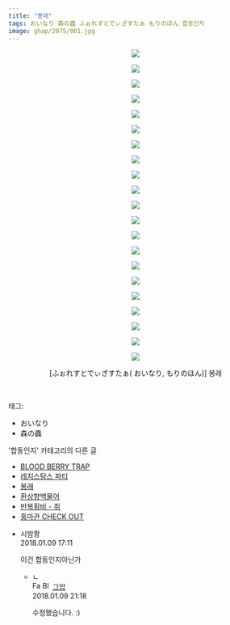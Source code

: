 ```yaml
---
title: "봉래"
tags: おいなり 森の蟲 ふぉれすとでぃざすたぁ もりのほん 합동인지
image: ghap/2075/001.jpg
---
```

<div class="article">
<p style="text-align: center; clear: none; float: none;"><img src="{{ site.nasurl }}/ghap/2075/001.jpg"/></p>
<p style="text-align: center; clear: none; float: none;"><img src="{{ site.nasurl }}/ghap/2075/002.jpg"/></p>
<p style="text-align: center; clear: none; float: none;"><img src="{{ site.nasurl }}/ghap/2075/003.jpg"/></p>
<p style="text-align: center; clear: none; float: none;"><img src="{{ site.nasurl }}/ghap/2075/004.jpg"/></p>
<p style="text-align: center; clear: none; float: none;"><img src="{{ site.nasurl }}/ghap/2075/005.jpg"/></p>
<p style="text-align: center; clear: none; float: none;"><img src="{{ site.nasurl }}/ghap/2075/006.jpg"/></p>
<p style="text-align: center; clear: none; float: none;"><img src="{{ site.nasurl }}/ghap/2075/007.jpg"/></p>
<p style="text-align: center; clear: none; float: none;"><img src="{{ site.nasurl }}/ghap/2075/008.jpg"/></p>
<p style="text-align: center; clear: none; float: none;"><img src="{{ site.nasurl }}/ghap/2075/009.jpg"/></p>
<p style="text-align: center; clear: none; float: none;"><img src="{{ site.nasurl }}/ghap/2075/010.jpg"/></p>
<p style="text-align: center; clear: none; float: none;"><img src="{{ site.nasurl }}/ghap/2075/011.jpg"/></p>
<p style="text-align: center; clear: none; float: none;"><img src="{{ site.nasurl }}/ghap/2075/012.jpg"/></p>
<p style="text-align: center; clear: none; float: none;"><img src="{{ site.nasurl }}/ghap/2075/013.jpg"/></p>
<p style="text-align: center; clear: none; float: none;"><img src="{{ site.nasurl }}/ghap/2075/014.jpg"/></p>
<p style="text-align: center; clear: none; float: none;"><img src="{{ site.nasurl }}/ghap/2075/015.jpg"/></p>
<p style="text-align: center; clear: none; float: none;"><img src="{{ site.nasurl }}/ghap/2075/016.jpg"/></p>
<p style="text-align: center; clear: none; float: none;"><img src="{{ site.nasurl }}/ghap/2075/017.jpg"/></p>
<p style="text-align: center; clear: none; float: none;"><img src="{{ site.nasurl }}/ghap/2075/018.jpg"/></p>
<p style="text-align: center; clear: none; float: none;"><img src="{{ site.nasurl }}/ghap/2075/019.jpg"/></p>
<p style="text-align: center; clear: none; float: none;"><img src="{{ site.nasurl }}/ghap/2075/020.jpg"/></p>
<p style="text-align: center; clear: none; float: none;"><img src="{{ site.nasurl }}/ghap/2075/021.jpg"/></p>
<p style="text-align: center; clear: none; float: none;">[ふぉれすとでぃざすたぁ( おいなり, もりのほん)] 봉래</p>
<p><br/></p>
</div><div class="tagTrail">
<p>태그: </p>
<ul>
<li>おいなり</li>
<li>森の蟲</li>
</ul>
</div><div class="another">
<p>'합동인지' 카테고리의 다른 글</p>
<ul>
<li><a href="/2016-09-11-ghap_2124">BLOOD BERRY TRAP</a></li>
<li><a href="/2016-09-11-ghap_2101">레지스탕스 파티</a></li>
<li><a href="/2016-09-09-ghap_2075">봉래</a></li>
<li><a href="/2016-09-08-ghap_2061">환상향백물어</a></li>
<li><a href="/2016-09-07-ghap_2044">반복횡비 - 취</a></li>
<li><a href="/2016-09-07-ghap_2029">홍마관 CHECK OUT</a></li>
</ul>
</div><div class="cb_module cb_fluid">
<div class="cb_wrt cb_profile">
<div class="comment">
<ul>
<li class="cb_thumb_off" id="comment15170152">
<div class="cb_comment_area">
<div class="cb_info_area">
<div class="cb_section">
<span class="cb_nick_name">시밤쾅</span>
</div>
<div class="cb_section">
<span class="cb_date">2018.01.09 17:11 </span>
</div>
</div>
<div class="cb_dsc_comment">
<p class="cb_dsc">
											이건 합동인지아닌가
										</p>
</div>
<ul>
<li class="cb_thumb_off" id="comment15170443">
<span class="cb_bu_subnode">ㄴ</span>
<div class="cb_comment_area">
<div class="cb_info_area">
<div class="cb_section">
<span class="cb_nick_name"><img alt="Favicon of https://ghaptouhou.tistory.com" height="16" onerror="this.onerror=null;this.parentNode.removeChild(this)" src="https://ghaptouhou.tistory.com/favicon.ico" width="16"/> <img alt="BlogIcon" height="16" onerror="this.parentNode.removeChild(this)" src="https://ghaptouhou.tistory.com/index.gif" width="16"/> <a href="https://ghaptouhou.tistory.com" onclick="return openLinkInNewWindow(this)"> 그압</a><span class="tistoryProfileLayerTrigger" onclick='TistoryProfile.show(event, this, {"title":"\uc800\uae30 \uc774\uac70 \ub098\uc911\uc5d0 \uc218\uc815 \uac00\ub2a5\ud558\ub098\uc694","url":"https:\/\/ghap.tistory.com","nickname":"\uadf8\uc555","items":[]}); return false;'></span></span>
</div>
<div class="cb_section">
<span class="cb_date">2018.01.09 21:18 </span>
</div>
</div>
<div class="cb_dsc_comment">
<p class="cb_dsc">
																수정했습니다. :)
															</p>
</div>
</div>
</li>
</ul>
</div></li>
</ul>
</div>
</div><!-- commentList close -->
</div>